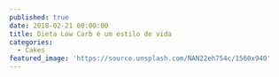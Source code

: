 ```yaml
---
published: true
date: 2018-02-21 00:00:00
title: Dieta Low Carb é um estilo de vida
categories:
  - Cakes
featured_image: 'https://source.unsplash.com/NAN22eh754c/1560x940'
---
```


